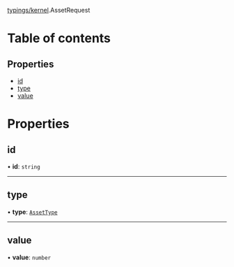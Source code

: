 [typings/kernel](../modules/typings_kernel.md).AssetRequest

# Table of contents

## Properties

- [id](typings_kernel.AssetRequest.md#id)
- [type](typings_kernel.AssetRequest.md#type)
- [value](typings_kernel.AssetRequest.md#value)

# Properties

## id

• **id**: `string`

___

## type

• **type**: [`AssetType`](typings_kernel.AssetType.md)

___

## value

• **value**: `number`
